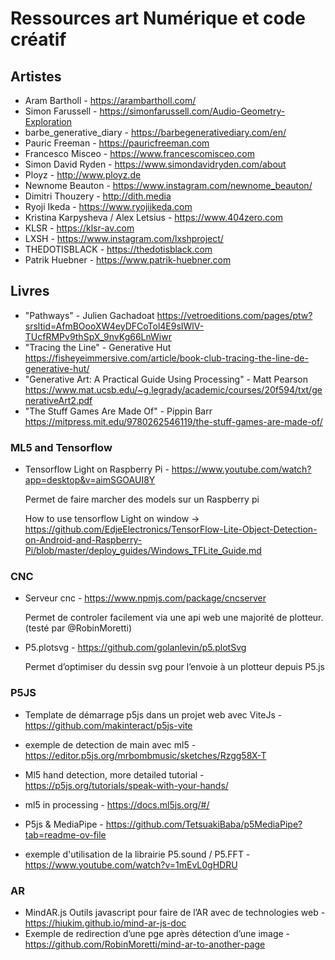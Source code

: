 # Ressources art Numérique et code créatif
## Artistes
- Aram Bartholl - https://arambartholl.com/
- Simon Farussell - https://simonfarussell.com/Audio-Geometry-Exploration
- barbe_generative_diary - https://barbegenerativediary.com/en/
- Pauric Freeman - https://pauricfreeman.com
- Francesco Misceo - https://www.francescomisceo.com
- Simon David Ryden - https://www.simondavidryden.com/about
- Ployz - http://www.ployz.de
- Newnome Beauton - https://www.instagram.com/newnome_beauton/
- Dimitri Thouzery - http://dith.media
- Ryoji Ikeda - https://www.ryojiikeda.com
- Kristina Karpysheva / Alex Letsius - https://www.404zero.com
- KLSR - https://klsr-av.com
- LXSH - https://www.instagram.com/lxshproject/
- THEDOTISBLACK - https://thedotisblack.com
- Patrik Huebner - https://www.patrik-huebner.com

## Livres
- "Pathways" - Julien Gachadoat https://vetroeditions.com/pages/ptw?srsltid=AfmBOooXW4eyDFCoTol4E9sIWlV-TUcfRMPv9thSpX_9nvKg66LnWiwr
- "Tracing the Line" - Generative Hut https://fisheyeimmersive.com/article/book-club-tracing-the-line-de-generative-hut/
- "Generative Art: A Practical Guide Using Processing" - Matt Pearson https://www.mat.ucsb.edu/~g.legrady/academic/courses/20f594/txt/generativeArt2.pdf
- "The Stuff Games Are Made Of" - Pippin Barr https://mitpress.mit.edu/9780262546119/the-stuff-games-are-made-of/

  

### **ML5 and Tensorflow**

- Tensorflow Light on Raspberry Pi - https://www.youtube.com/watch?app=desktop&v=aimSGOAUI8Y

  Permet de faire marcher des models sur un Raspberry pi

  How to use tensorflow Light on window -> https://github.com/EdjeElectronics/TensorFlow-Lite-Object-Detection-on-Android-and-Raspberry-Pi/blob/master/deploy_guides/Windows_TFLite_Guide.md



### CNC

- Serveur cnc - https://www.npmjs.com/package/cncserver 

  Permet de controler facilement via une api web une majorité de plotteur. (testé par @RobinMoretti)

- P5.plotsvg - https://github.com/golanlevin/p5.plotSvg

  Permet d’optimiser du dessin svg pour l’envoie à un plotteur depuis P5.js



### P5JS

- Template de démarrage p5js dans un projet web avec ViteJs - https://github.com/makinteract/p5js-vite

- exemple de detection de main avec ml5 - https://editor.p5js.org/mrbombmusic/sketches/Rzgg58X-T
- Ml5 hand detection, more detailed tutorial - https://p5js.org/tutorials/speak-with-your-hands/
- ml5 in processing - https://docs.ml5js.org/#/
- P5js & MediaPipe - https://github.com/TetsuakiBaba/p5MediaPipe?tab=readme-ov-file
- exemple d'utilisation de la librairie P5.sound / P5.FFT - https://www.youtube.com/watch?v=1mEvL0gHDRU 



### AR

- MindAR.js Outils javascript pour faire de l’AR avec de technologies web - https://hiukim.github.io/mind-ar-js-doc
- Exemple de redirection d’une pge après détection d’une image - https://github.com/RobinMoretti/mind-ar-to-another-page
